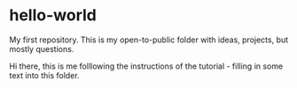 # hello-world
My first repository. This is my open-to-public folder with ideas, projects, but mostly questions. 

Hi there, this is me folllowing the instructions of the tutorial - filling in some text into this folder. 
